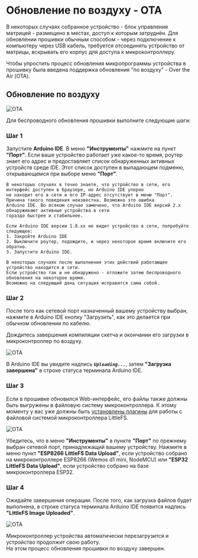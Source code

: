 # Обновление по воздуху - ОТА

В некоторых случаях собранное устройство - блок управления матрицей - размещено в местах, доступ к которым затруднён.
Для обновлении прошивки обычным способом - через подключение к компьютеру через USB кабель, требуется отсоединять устройство от матрицы,
вскрывать его корпус для доступа к микроконтроллеру.  

Чтобы упростить процесс обновления микропрограммы устройства в прошивку была введена поддержка обновления "по воздуху" - 
Over the Air (ОТА).  

## Обновление по воздуху

![OTA](https://github.com/vvip-68/LedPanelWiFi/blob/main/wiki/OTA/picture-1.png)

Для беспроводного обновления прошивки выполните следующие шаги:  

### Шаг 1

Запустите **Arduino IDE**. В меню **"Инструменты"** нажмите на пункт **"Порт"**.
Если ваше устройство работает уже какое-то время, роутер знает его адрес и предоставляет список
обнаруженных активных устройств среде IDE. Этот список доступен в выпадающем подменю, открывающемся
при выборе меню **"Порт"**.   

```
В некоторых случаях в точно знаете, что устройство в сети, его интерфейс доступен в браузере, но Arduino IDE упорно
не находит его в сети и его IP-адрес отсутствует в меню "Порт". Причина такого поведения неизвестна. Возможно это ошибка
Arduino IDE. Во всяком случае замечено, что Arduino IDE версий 2.x обнаруживают активные устройства в сети
гораздо быстрее и стабильнее.

Если Arduino IDE версии 1.8.xx не видит устройство в сети, попробуйте следующее:
1. Закройте Arduino IDE
2. Выключите роутер, подождите, и через некоторое время включите его обратно.
3. Запустите Arduino IDE.

В некоторых случаях после выполнения этих действий работающее устройство находится в сети.
Если устройство так и не обнаружено - отложите затею беспроводного обновления на некоторое время.
Возможно на следующий день ситуация исправится сама собой.
```

### Шаг 2

После того как сетевой порт назначенный вашему устройству выбран, нажмите в Arduino IDE  кнопку "Загрузить",
как это делается при обычном обновлении по кабелю.  

Дождитесь завершения компиляции скетча и окончании его загрузки в микроконтроллер по воздуху.  

![OTA](https://github.com/vvip-68/LedPanelWiFi/blob/main/wiki/OTA/picture-2.png)

В Arduino IDE вы увидите надпись ***`Uploading...`***, затем **"Загрузка завершена"** в строке статуса терминала Arduino IDE.  

### Шаг 3

Если в прошивке обновился Web-интерфейс, его файлы также должны быть выгружены в файловую систему микроконтроллера.
К этому моменту у вас уже должны быть [установлены плагины](https://github.com/vvip-68/LedPanelWiFi/wiki/Загрузка-данных-в-файловую-систему-МК) 
для работы с файловой системой микроконтроллера LittleFS.  

![OTA](https://github.com/vvip-68/LedPanelWiFi/blob/main/wiki/OTA/picture-3.png)

Убедитесь, что в меню **"Инструменты"** в пункте **"Порт"** по прежнему выбран сетевой порт, принадлежащий вашему устройству.
Нажмите в меню пункт **"ESP8266 LittleFS Data Upload"**, если устройство собрано на микроконтроллере ESP8266 (Wemos d1 mini, NodeMCU) или
**"ESP32 LittleFS Data Upload"**, если устройство собрано на базе микроконтроллера ESP32.  

### Шаг 4

Ожидайте завершения операции. После того, как загрузка файлов будет выполнена, в строке статуса терминала Arduino IDE
появится надпись **"LittleFS Image Uploaded"**.  

![OTA](https://github.com/vvip-68/LedPanelWiFi/blob/main/wiki/OTA/picture-4.png)

Микроконтроллер устройства автоматически перезагрузится и устройство продолжит свою работу.  
На этом процесс обновления прошивки по воздуху завершен.  


